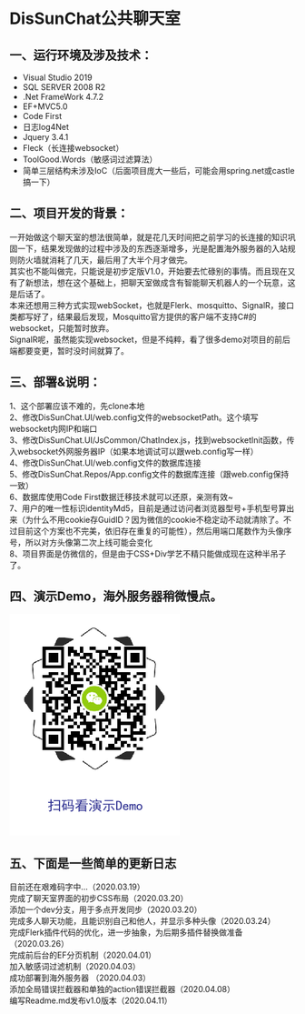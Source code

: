 # DisSunChat公共聊天室
一、运行环境及涉及技术：
------------------
* Visual Studio 2019<br>
* SQL SERVER 2008 R2<br>
* .Net FrameWork 4.7.2<br>
* EF+MVC5.0<br>
* Code First<br>
* 日志log4Net<br>
* Jquery 3.4.1<br>
* Fleck（长连接websocket）<br>
* ToolGood.Words（敏感词过滤算法）<br>
* 简单三层结构未涉及IoC（后面项目庞大一些后，可能会用spring.net或castle搞一下）

二、项目开发的背景：
---------------
一开始做这个聊天室的想法很简单，就是花几天时间把之前学习的长连接的知识巩固一下，结果发现做的过程中涉及的东西逐渐增多，光是配置海外服务器的入站规则防火墙就消耗了几天，最后用了大半个月才做完。<br>
其实也不能叫做完，只能说是初步定版V1.0，开始要去忙碌别的事情。而且现在又有了新想法，想在这个基础上，把聊天室做成含有智能聊天机器人的一个玩意，这是后话了。<br>
本来还想用三种方式实现webSocket，也就是Flerk、mosquitto、SignalR，接口类都写好了，结果最后发现，Mosquitto官方提供的客户端不支持C#的websocket，只能暂时放弃。<br>
SignalR呢，虽然能实现websocket，但是不纯粹，看了很多demo对项目的前后端都要变更，暂时没时间就算了。<br>

三、部署&说明：
----------------
1、这个部署应该不难的，先clone本地<br>
2、修改DisSunChat.UI/web.config文件的websocketPath。这个填写websocket内网IP和端口<br>
3、修改DisSunChat.UI/JsCommon/ChatIndex.js，找到websocketInit函数，传入websocket外网服务器IP（如果本地调试可以跟web.config写一样）<br>
4、修改DisSunChat.UI/web.config文件的数据库连接<br>
5、修改DisSunChat.Repos/App.config文件的数据库连接（跟web.config保持一致）<br>
6、数据库使用Code First数据迁移技术就可以还原，亲测有效~<br>
7、用户的唯一性标识identityMd5，目前是通过访问者浏览器型号+手机型号算出来（为什么不用cookie存GuidID？因为微信的cookie不稳定动不动就清除了。不过目前这个方案也不完美，依旧存在重复的可能性），然后用端口尾数作为头像序号，所以对方头像第二次上线可能会变化<br>
8、项目界面是仿微信的，但是由于CSS+Div学艺不精只能做成现在这种半吊子了。<br>

四、演示Demo，海外服务器稍微慢点。
----------------
 ![](https://github.com/DisSunRestart2020/DisSunChat/raw/master/DisSunChat.UI/images/demoUrl.png)

五、下面是一些简单的更新日志
----------------
目前还在艰难码字中...（2020.03.19）<br>
完成了聊天室界面的初步CSS布局（2020.03.20）<br>
添加一个dev分支，用于多点开发同步（2020.03.20）<br>
完成多人聊天功能，且能识别自己和他人，并显示多种头像（2020.03.24）<br>
完成Flerk插件代码的优化，进一步抽象，为后期多插件替换做准备（2020.03.26）<br>
完成前后台的EF分页机制（2020.04.01）<br>
加入敏感词过滤机制（2020.04.03）<br>
成功部署到海外服务器 （2020.04.03）<br>
添加全局错误拦截器和单独的action错误拦截器（2020.04.08）<br>
编写Readme.md发布v1.0版本（2020.04.11）<br>
